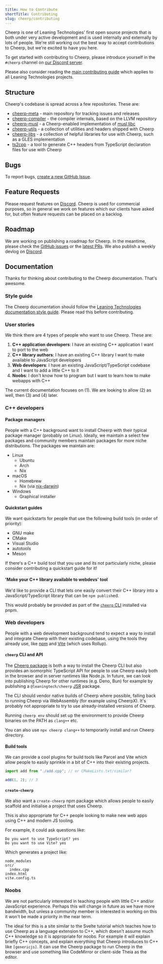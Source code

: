 ```yaml
---
title: How to Contribute
shortTitle: Contributing
slug: cheerp/contributing
---
```


Cheerp is one of Leaning Technologies' first open source projects that is both under very active development and is used internally and externally by lots of people. We're still working out the best way to accept contributions to Cheerp, but we're excited to have you here.

To get started with contributing to Cheerp, please introduce yourself in the `#cheerp` channel on [our Discord server](https://discord.leaningtech.com).

Please also consider reading the [main contributing guide](/contributing) which applies to all Leaning Technologies projects.

## Structure

Cheerp's codebase is spread across a few repositories. These are:

- [cheerp-meta](https://github.com/leaningtech/cheerp-meta) - main repository for tracking issues and releases
- [cheerp-compiler](https://github.com/leaningtech/cheerp-compiler) - the compiler internals, based on the LLVM repository
- [cheerp-musl](https://github.com/leaningtech/cheerp-musl) - a Cheerp-enabled implementation of [musl libc](https://musl.libc.org/)
- [cheerp-utils](https://github.com/leaningtech/cheerp-utils) - a collection of utilities and headers shipped with Cheerp
- [cheerp-libs](https://github.com/leaningtech/cheerp-libs) - a collection of helpful libraries for use with Cheerp, such as a GLES implementation
- [ts2cpp](https://github.com/leaningtech/ts2cpp) - a tool to generate C++ headers from TypeScript declaration files for use with Cheerp

## Bugs

To report bugs, [create a new GitHub Issue](https://github.com/leaningtech/cheerp-meta/issues/new).

## Feature Requests

Please request features on [Discord](https://discord.leaningtech.com). Cheerp is used for commercial purposes, so in general we work on features which our clients have asked for, but often feature requests can be placed on a backlog.

## Roadmap

We are working on publishing a roadmap for Cheerp. In the meantime, please check the [GitHub issues](https://github.com/leaningtech/cheerp-meta/issues) or the [latest PRs](https://github.com/leaningtech/cheerp-compiler/pulls?q=). We also publish a weekly devlog on [Discord](https://discord.leaningtech.com).

## Documentation

Thanks for thinking about contributing to the Cheerp documentation. That's awesome.

### Style guide

The Cheerp documentation should follow the [Leaning Technologies documentation style guide](/contributing#style-guide). Please read this before contributing.

### User stories

We think there are 4 types of people who want to use Cheerp. These are:

1. **C++ application developers**: I have an existing C++ application I want to port to the web
1. **C++ library authors**: I have an existing C++ library I want to make available to JavaScript developers
1. **Web developers**: I have an existing JavaScript/TypeScript codebase and I want to add a little C++ to it
1. **Noobs**: I don't know how to program but I want to learn how to make webapps with C++

The current documentation focuses on (1). We are looking to allow (2) as well, then (3) and (4) later.

### C++ developers

#### Package managers

People with a C++ background want to install Cheerp with their typical package manager (probably on Linux). Ideally, we maintain a select few packages and community members maintain packages for more niche distributions. The packages we maintain are:

- Linux
  - Ubuntu
  - Arch
  - Nix
- macOS
  - Homebrew
  - Nix (via [nix-darwin](https://daiderd.com/nix-darwin/))
- Windows
  - Graphical installer

#### Quickstart guides

We want quickstarts for people that use the following build tools (in order of priority):

- GNU make
- CMake
- Visual Studio
- autotools
- Meson

If there's a C++ build tool that you use and its not particularly niche, please consider contributing a quickstart guide for it!

#### 'Make your C++ library available to webdevs' tool

We'd like to provide a CLI that lets one easily convert their C++ library into a JavaScript/TypeScript library that can be `npm publish`ed.

This would probably be provided as part of the [`cheerp` CLI](#cheerp-cli-and-api) installed via pnpm.

### Web developers

People with a web development background tend to expect a way to install and integrate Cheerp with their existing codebase, using the tools they already use, like [npm](https://npm.im) and [Vite](https://vitejs.dev/) (which uses Rollup).

#### `cheerp` CLI and API

The [Cheerp package](https://github.com/leaningtech/cheerp-meta) is both a way to install the Cheerp CLI but also provides an isomorphic TypeScript API for people to use Cheerp easily both in the browser and in server runtimes like Node.js. In future, we can look into publishing Cheerp for other runtimes (e.g. Deno, Bun) for example by publishing a `@leaningtech/cheerp` [JSR](https://jsr.io/) package.

The CLI should vendor native builds of Cheerp where possible, falling back to running Cheerp via WebAssembly (for example using CheerpX). It's probably not appropriate to try to use already-installed versions of Cheerp.

Running `cheerp env` should set up the environment to provide Cheerp binaries on the PATH as `clang++` etc.

You can also use `npx cheerp clang++` to temporarily install and run Cheerp directory.

#### Build tools

We can provide a cool plugins for build tools like Parcel and Vite which allow people to easily sprinkle in a bit of C++ into their existing projects.

```ts
import add from "./add.cpp"; // or CMakeLists.txt/similar?

add(1, 2); // 3
```

#### `create-cheerp`

We also want a `create-cheerp` npm package which allows people to easily scaffold and initialise a project that uses Cheerp.

This is also appropriate for C++ people looking to make new web apps using C++ and modern JS tooling.

For example, it could ask questions like:

```
Do you want to use TypeScript? yes
Do you want to use Vite? yes
```

Which generates a project like:

```
node_modules
src/
  index.cpp
index.html
vite.config.ts
```

### Noobs

We are not particularly interested in teaching people with little C++ and/or JavaScript experience. Perhaps this will change in future as we have more bandwidth, but unless a community member is interested in working on this it won't be made a priority in the near term.

The ideal for this is a site similar to the Svelte tutorial which teaches how to use Cheerp as a language extension to C++, which doesn't assume much C++ knowledge so it is appropriate for noobs. For example it will explain briefly C++ concepts, and explain everything that Cheerp introduces to C++ like `[genericjs]`. It can use the Cheerp package to run Cheerp in the browser and use something like CodeMirror or client-side Theia as the editor.
